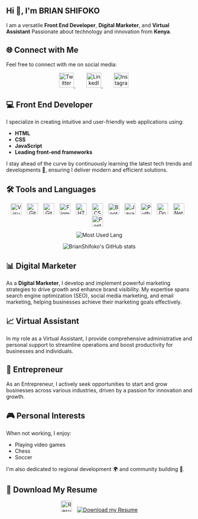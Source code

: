 ## Hi :wave:, I'm BRIAN SHIFOKO

I am a versatile **Front End Developer**, **Digital Marketer**, and **Virtual Assistant** Passionate about technology and innovation from **Kenya**.

## 🌐 Connect with Me
Feel free to connect with me on social media:

<div align="center">
  <a href="https://twitter.com/BraaYooh_G_Host/" style="margin-right: 30px;">
    <img src="https://cdn-icons-png.flaticon.com/128/5969/5969020.png" alt="Twitter" height="40" width="40"/>
  </a>
  
  <a href="https://www.linkedin.com/in/brian-m-shifoko/" style="margin-right: 30px;">
    <img src="https://cdn-icons-png.flaticon.com/128/1377/1377213.png" alt="LinkedIn" height="40" width="40"/>
  </a>
  
  <a href="https://www.instagram.com/braayooh_g_host/" style="margin-right: 30px;">
    <img src="https://cdn-icons-png.flaticon.com/128/3955/3955024.png" alt="Instagram" height="40" width="40"/>
  </a>
</div>

## 💻 Front End Developer
I specialize in creating intuitive and user-friendly web applications using:
- **HTML**
- **CSS**
- **JavaScript**
- **Leading front-end frameworks**

I stay ahead of the curve by continuously learning the latest tech trends and developments 🚀, ensuring I deliver modern and efficient solutions.

## 🛠 Tools and Languages

<div align="center">
  <img src="https://cdn-icons-png.flaticon.com/128/906/906324.png" alt="Visual Studio Code" height="30" width="30" style="margin-right: 10px;"/>
  <img src="https://cdn-icons-png.flaticon.com/128/15466/15466163.png" alt="Git" height="30" width="30" style="margin-right: 10px;"/>
  <img src="https://cdn-icons-png.flaticon.com/128/3291/3291695.png" alt="GitHub" height="30" width="30" style="margin-right: 10px;"/>
  <img src="https://cdn-icons-png.flaticon.com/128/5968/5968705.png" alt="Figma" height="30" width="30" style="margin-right: 10px;"/>
  <img src="https://cdn-icons-png.flaticon.com/128/5968/5968267.png" alt="HTML" height="30" width="30" style="margin-right: 10px;"/>
  <img src="https://cdn-icons-png.flaticon.com/128/919/919826.png" alt="CSS" height="30" width="30" style="margin-right: 10px;"/>
  <img src="https://cdn-icons-png.flaticon.com/128/5968/5968672.png" alt="Bootstrap" height="30" width="30" style="margin-right: 10px;"/>
  <img src="https://cdn-icons-png.flaticon.com/128/5968/5968292.png" alt="JavaScript" height="30" width="30" style="margin-right: 10px;"/>
  <img src="https://cdn-icons-png.flaticon.com/128/5968/5968350.png" alt="Python" height="30" width="30" style="margin-right: 10px;"/>
  <img src="https://cdn-icons-png.flaticon.com/128/15466/15466088.png" alt="Docker" height="30" width="30" style="margin-right: 10px;"/>
  <img src="https://encrypted-tbn0.gstatic.com/images?q=tbn:ANd9GcQTPljZjEifmq91JkJoikah4_jXlGZ1klHRqQ&s" alt="Netlify" height="30" width="30" style="margin-right: 10px;"/>
  <img src="https://cdn-icons-png.flaticon.com/128/5968/5968342.png" alt="PostgreSQL" height="30" width="30" style="margin-right: 10px;"/>
</div>

<div align="center">
  
![Most Used Lang](https://github-readme-stats.vercel.app/api/top-langs/?username=BrianShifoko&layout=compact&theme=default&hide_title=false)

![BrianShifoko's GitHub stats](https://github-readme-stats.vercel.app/api?username=BrianShifoko&show_icons=true&count_private=true&theme=default)

</div>

## 📊 Digital Marketer
As a **Digital Marketer**, I develop and implement powerful marketing strategies to drive growth and enhance brand visibility. My expertise spans search engine optimization (SEO), social media marketing, and email marketing, helping businesses achieve their marketing goals effectively.

## 📈 Virtual Assistant
In my role as a Virtual Assistant, I provide comprehensive administrative and personal support to streamline operations and boost productivity for businesses and individuals.

## 🌟 Entrepreneur
As an Entrepreneur, I actively seek opportunities to start and grow businesses across various industries, driven by a passion for innovation and growth.

## 🎮 Personal Interests
When not working, I enjoy:
- Playing video games
- Chess
- Soccer

I'm also dedicated to regional development 🌍 and community building 🤝.

## 📄 Download My Resume
<div align="center">
  <img src="https://cdn-icons-png.flaticon.com/128/15827/15827578.png" alt="Resume Animation" height="30" width="30" style="margin-right: 10px;"/>
  <a href="https://docs.google.com/document/d/1V5dwlba8nuom0nV4ekjl3b76iIti67VyobxXTXcNdl0/edit" download>
    <img src="https://img.shields.io/badge/Download-My_Resume-red?style=for-the-badge&logo=googledrive&logoColor=white; border-radius: 5px" alt="Download my Resume"/>
  </a>
</div>
